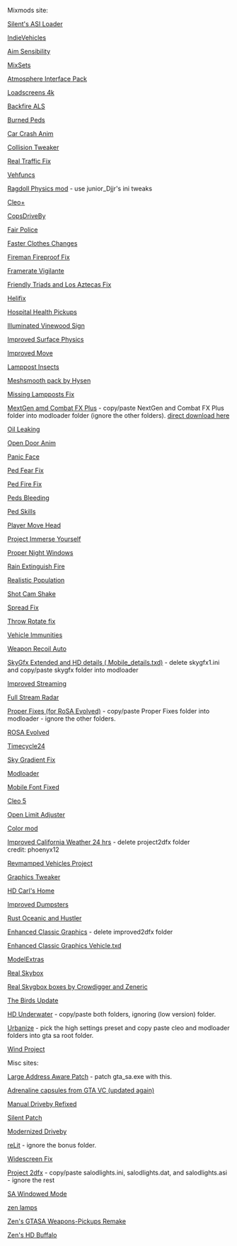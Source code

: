 Mixmods site:

[Silent's ASI Loader](https://www.mixmods.com.br/2014/11/silents-asi-loader-1-3/)

[IndieVehicles](https://www.mixmods.com.br/2019/08/indievehicles/)

<a href="https://www.mixmods.com.br/2020/09/aim-sensibility-v2-0-sensibilidade-de-mira-configuravel/">Aim Sensibility</a>

<a href="https://www.mixmods.com.br/2022/03/sa-mixsets/">MixSets</a>

<a href="https://www.mixmods.com.br/2021/01/atmosphere-interface-pack-interface-hd/">Atmosphere Interface Pack</a>

<a href="https://www.mixmods.com.br/2021/12/loadscreens-4k-definitive-artworks-widescreen-hd/">Loadscreens 4k</a>

<a href="https://www.mixmods.com.br/2016/06/backfire-als-v2-5-mod-estalar-escapamento/">Backfire ALS</a>

<a href="https://www.mixmods.com.br/2019/11/burned-peds-peds-queimados/">Burned Peds</a>

<a href="https://www.mixmods.com.br/2014/06/car-crash-anim-ir-pra-frente-quando-bater/
">Car Crash Anim</a>

<a href="https://www.mixmods.com.br/2017/02/collision-tweaker-editar-reacao-de-colisao-em-veiculos/">Collision Tweaker</a>

[Real Traffic Fix](https://www.mixmods.com.br/2022/04/real-traffic-fix/)

<a href="https://www.mixmods.com.br/2023/01/sa-vehfuncs/">Vehfuncs
</a>

<a href="https://www.mixmods.com.br/2021/09/mod-ragdoll-bullet-physics-fix-fisica-realista/">Ragdoll Physics mod</a> - use junior_Djjr's ini tweaks


<a href="https://www.mixmods.com.br/2023/10/cleoplus/">Cleo+</a>


<a href="https://www.mixmods.com.br/2018/07/copsdriveby-policiais-atirando-do-carro/">CopsDriveBy</a>

<a href="https://www.mixmods.com.br/2020/10/fair-police-v2-0-2-policiais-atacam-pedestres/">Fair Police</a>

[Faster Clothes Changes](https://www.mixmods.com.br/2020/08/faster-clothes-changes-trocar-de-roupa-rapidamente/)

[Fireman Fireproof Fix](https://www.mixmods.com.br/2020/02/vc-sa-fireman-fireproof-fix-bombeiros-resistentes-ao-fogo/)

[Framerate Vigilante](https://www.mixmods.com.br/2022/08/iii-vc-sa-framerate-vigilante/)

[Friendly Triads and Los Aztecas Fix](https://www.mixmods.com.br/2021/07/friendly-triads-and-los-aztecas-fix-aliados/)

[Helifix](https://www.mixmods.com.br/2021/10/helifix-piloto-nos-helicopteros/)

[Hospital Health Pickups](https://www.mixmods.com.br/2021/10/hospital-health-pickups-pickup-de-saude-nos-hospitais/)

[Illuminated Vinewood Sign](https://www.mixmods.com.br/2021/10/illuminated-vinewood-sign-placa-de-vinewood-iluminada/)

[Improved Surface Physics](https://www.mixmods.com.br/2021/11/improved-surface-physics-superficies-com-fisica-melhorada/)

[Improved Move](https://www.mixmods.com.br/2021/08/improvedmove/)

[Lamppost Insects](https://www.mixmods.com.br/2015/09/lamppost-insects-insetos-nas-luzes-dos-postes/)

[Meshsmooth pack by Hysen](https://www.mixmods.com.br/2022/07/sa-meshsmooth-pack-by-hysen/)

[Missing Lampposts Fix](https://www.mixmods.com.br/2022/04/missing-lampposts-fix-more-light-posts/)

[MextGen amd Combat FX Plus](https://forum.mixmods.com.br/f22-graficos-interface/t8337-sa-nextgen-remaster-effects-combat-fx) - copy/paste NextGen and Combat FX Plus folder into modloader folder (ignore the other folders).
[direct download here](https://drive.google.com/file/d/11fbal_nqnpDf6wusamD3sEqhKhLE5bhy/view)

[Oil Leaking](https://www.mixmods.com.br/2020/10/oil-leaking-pingar-oleo-do-carro/)

[Open Door Anim](https://www.mixmods.com.br/2021/04/open-door-anim-v1-2-1-animacao-abrindo-porta/)

[Panic Face](https://www.mixmods.com.br/2019/05/panic-face-expressao-facial-nos-pedestres/)

[Ped Fear Fix](https://www.mixmods.com.br/2020/10/ped-fear-fix-v2-0-2-peds-se-assustam-com-armas-e-mais/)

[Ped Fire Fix](https://www.mixmods.com.br/2018/10/ped-fire-fix-v1-1-corrigir-pedestres-pegando-fogo/)

[Peds Bleeding](https://www.mixmods.com.br/2020/03/peds-bleeding-sangrar-com-saude-baixa/)

[Ped Skills](https://www.mixmods.com.br/2022/08/pedskills/)

[Player Move Head](https://www.mixmods.com.br/2020/09/player-move-head-mover-a-cabeca-pra-onde-apontar/)

[Project Immerse Yourself](https://www.mixmods.com.br/2022/01/project-immerse-yourself-prelight-melhorado/)

[Proper Night Windows](https://www.mixmods.com.br/2022/06/proper-night-windows/)

[Rain Extinguish Fire](https://www.mixmods.com.br/2021/10/rain-extinguish-fire-chuva-apaga-o-fogo/)

[Realistic Population](https://www.mixmods.com.br/2021/11/sa-sade-realistic-population-more-peds-popcycle-dat/)

[Shot Cam Shake](https://www.mixmods.com.br/2018/12/shot-cam-shake-tremer-tela-enquanto-atira/)

[Spread Fix](https://www.mixmods.com.br/2018/01/spread-fix-corrigir-espalhamento-dos-tiros/)

[Throw Rotate fix](https://www.mixmods.com.br/2022/08/throw-rotate-fix-molotov-granada-rodando-no-ar/)

[Vehicle Immunities](https://www.mixmods.com.br/2016/02/vehicle-immunities-corrigir-trailers-explodindo-e-mais/)

[Weapon Recoil Auto](https://www.mixmods.com.br/2020/12/weaponrecoilauto-v2-6-recuo-de-arma-ao-atirar/)

[SkyGfx Extended and HD details ( Mobile_details.txd)](https://www.mixmods.com.br/2024/03/sa-skygfx/) - delete skygfx1.ini and copy/paste skygfx folder into modloader

[Improved Streaming](https://www.mixmods.com.br/2022/04/improved-streaming/)

[Full Stream Radar](https://www.mixmods.com.br/2015/01/full-stream-radar-fix-radar-sumindo/)

[Proper Fixes (for RoSA Evolved)](https://www.mixmods.com.br/2024/10/sa-proper-fixes/) - copy/paste Proper Fixes folder into modloader - ignore the other folders.

[ROSA Evolved](https://www.patreon.com/posts/rosa-september-112078540)

[Timecycle24](https://www.mixmods.com.br/2017/08/24h-timecycle-timecyc-dat-de-24-horas/)

[Sky Gradient Fix](https://www.mixmods.com.br/2020/01/skygrad-sky-gradient-fix-corrigir-linhas-no-ceu/)

[Modloader](https://www.mixmods.com.br/2018/01/modloader/)

[Mobile Font Fixed](https://www.mixmods.com.br/2019/12/mobile-font-fixed-fonte-do-gta-sa-mobile-corrigida/)

[Cleo 5](https://github.com/cleolibrary/CLEO5/releases)

[Open Limit Adjuster](https://github.com/GTAmodding/III.VC.SA.LimitAdjuster/releases)

[Color mod](https://www.mixmods.com.br/2022/09/sa-color-mod/)

[Improved California Weather 24 hrs](https://www.mediafire.com/file/h963wav15h030q9/Improved_California_Weather_24h.zip/file) - delete project2dfx folder
<br>
credit: phoenyx12

[Revmamped Vehicles Project](https://drive.google.com/drive/folders/1eLgkZfOOvI8a6Z-742Bm34bo-uzbb0q5)

[Graphics Tweaker](https://www.mixmods.com.br/2022/09/graphicstweaker/)

[HD Carl's Home](https://www.mixmods.com.br/2022/08/sa-hd-carls-home-by-zeneric-casa-do-cj-remasterizada/)

[Improved Dumpsters](https://www.mixmods.com.br/2021/08/improved-dumpsters-lixeiras-remasterizadas-em-hd/)

[Rust Oceanic and Hustler](https://www.mixmods.com.br/2021/04/rust-oceanic-and-hustler-carros-abandonados-em-hd/)

[Enhanced Classic Graphics](https://www.mixmods.com.br/2019/10/ecg-enhanced-classic-graphics/) - delete improved2dfx folder

[Enhanced Classic Graphics Vehicle.txd](https://www.mixmods.com.br/2020/01/ecg-enhanced-classic-graphics-vehicle-txd/)

[ModelExtras](https://github.com/user-grinch/ModelExtras/releases)

[Real Skybox](https://www.mixmods.com.br/2021/06/sa-real-skybox/)

[Real Skygbox boxes by Crowdigger and Zeneric](https://www.mixmods.com.br/2020/08/real-skybox-skyboxes-by-crowdigger-novos-ceus-hd/)

[The Birds Update](https://www.mixmods.com.br/2017/10/the-birds-update-passaros-realistas/)

[HD Underwater](https://www.mixmods.com.br/2022/06/sa-hd-underwater/) - copy/paste both folders, ignoring (low version) folder.

[Urbanize](https://www.mixmods.com.br/2024/11/urbanize/) - pick the high settings preset and copy paste cleo and modloader folders into gta sa root folder.

[Wind Project](https://www.mixmods.com.br/2022/10/wind-project/)

Misc sites:

[Large Address Aware Patch](https://www.techpowerup.com/forums/threads/large-address-aware.112556/) - patch gta_sa.exe with this.

<a href="https://libertycity.net/files/gta-san-andreas/117281-kapsuly-adrenalina-iz-gta-vc.html">Adrenaline capsules from GTA VC (updated again)</a>

[Manual Driveby Refixed](https://libertycity.net/files/gta-san-andreas/213857-manual-driveby-refixed.html)

[Silent Patch](https://github.com/CookiePLMonster/SilentPatch/releases)

[Modernized Driveby](https://libertycity.net/files/gta-san-andreas/215460-modernized-driveby.html)

[reLit](https://libertycity.net/files/gta-san-andreas/202738-relit-san-andreas.html) - ignore the bonus folder.

[Widescreen Fix](https://thirteenag.github.io/wfp#gtasa)

[Project 2dfx](https://github.com/ThirteenAG/III.VC.SA.IV.Project2DFX/releases/tag/gtasa) - copy/paste salodlights.ini, salodlights.dat, and salodlights.asi - ignore the rest

[SA Windowed Mode](https://github.com/ThirteenAG/III.VC.SA.WindowedMode/releases)

[zen lamps](https://drive.google.com/file/d/1KPdCjFoB6E4FUkJUy5bssxtkNNf2hLBg/view?usp=sharing)

[Zen's GTASA Weapons-Pickups Remake](https://www.nexusmods.com/gtasanandreas/mods/2799?tab=description)

[Zen's HD Buffalo](https://www.nexusmods.com/gtasanandreas/mods/2835?tab=description)
